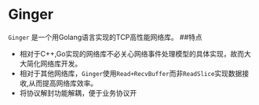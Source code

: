 # Ginger
`Ginger` 是一个用Golang语言实现的TCP高性能网络库。
##特点
* 相对于C++,Go实现的网络库不必关心网络事件处理模型的具体实现，故而大大简化网络库开发。
* 相对于其他网络库，`Ginger`使用`Read+RecvBuffer`而非`ReadSlice`实现数据接收,从而提高网络库效率。
* 将协议解封功能解耦，便于业务协议开
